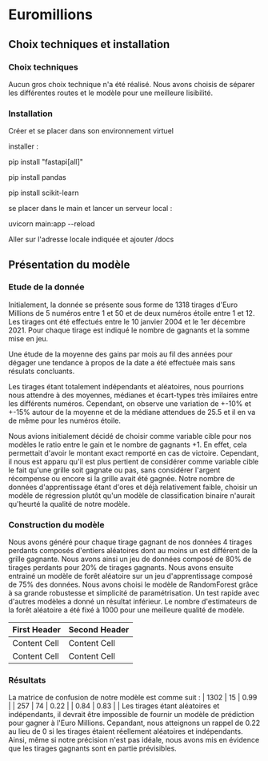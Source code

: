 # Euromillions

## Choix techniques et installation

### Choix techniques

Aucun gros choix technique n'a été réalisé. Nous avons choisis de séparer les différentes routes et le modèle pour une meilleure lisibilité.

### Installation

Créer et se placer dans son environnement virtuel

installer :

pip install "fastapi[all]"

pip install pandas

pip install scikit-learn

se placer dans le main et lancer un serveur local :

uvicorn main:app --reload

Aller sur l'adresse locale indiquée et ajouter /docs

## Présentation du modèle

### Etude de la donnée

Initialement, la donnée se présente sous forme de 1318 tirages d'Euro Millions de 5 numéros entre 1 et 50 et de deux numéros étoile entre 1 et 12. Les tirages ont été effectués entre le 10 janvier 2004 et le 1er décembre 2021. Pour chaque tirage est indiqué le nombre de gagnants et la somme mise en jeu.

Une étude de la moyenne des gains par mois au fil des années pour dégager une tendance à propos de la date a été effectuée mais sans résulats concluants.

Les tirages étant totalement indépendants et aléatoires, nous pourrions nous attendre à des moyennes, médianes et écart-types très imilaires entre les différents numéros. Cependant, on observe une variation de +-10% et +-15% autour de la moyenne et de la médiane attendues de 25.5 et il en va de même pour les numéros étoile.

Nous avions initialement décidé de choisir comme variable cible pour nos modèles le ratio entre le gain et le nombre de gagnants +1. En effet, cela permettait d'avoir le montant exact remporté en cas de victoire. Cependant, il nous est apparu qu'il est plus pertient de considérer comme variable cible le fait qu'une grille soit gagnate ou pas, sans considérer l'argent récompense ou encore si la grille avait été gagnée. Notre nombre de données d'apprentissage étant d'ores et déjà relativement faible, choisir un modèle de régression plutôt qu'un modèle de classification binaire n'aurait qu'heurté la qualité de notre modèle.

### Construction du modèle

Nous avons généré pour chaque tirage gagnant de nos données 4 tirages perdants composés d'entiers aléatoires dont au moins un est différent de la grille gagnante. Nous avons ainsi un jeu de données composé de 80% de tirages perdants pour 20% de tirages gagnants. Nous avons ensuite entrainé un modèle de forêt aléatoire sur un jeu d'apprentissage composé de 75% des données. Nous avons choisi le modèle de RandomForest grâce à sa grande robustesse et simplicité de paramétrisation. Un test rapide avec d'autres modèles a donné un résultat inférieur. Le nombre d'estimateurs de la forêt aléatoire a été fixé à 1000 pour une meilleure qualité de modèle.

| First Header  | Second Header |
| ------------- | ------------- |
| Content Cell  | Content Cell  |
| Content Cell  | Content Cell  |

### Résultats

La matrice de confusion de notre modèle est comme suit :
| 1302 | 15 | 0.99 |
| 257 | 74 | 0.22 |
| 0.84 | 0.83 | |
Les tirages étant aléatoires et indépendants, il devrait être impossible de fournir un modèle de prédiction pour gagner à l'Euro Millions. Cepandant, nous atteignons un rappel de 0.22 au lieu de 0 si les tirages étaient réellement aléatoires et indépendants. Ainsi, même si notre précision n'est pas idéale, nous avons mis en évidence que les tirages gagnants sont en partie prévisibles.
